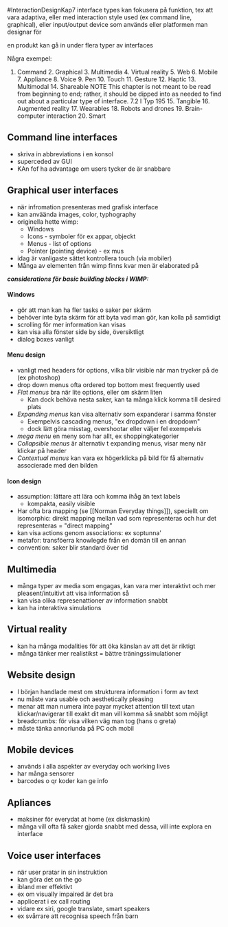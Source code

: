 #InteractionDesignKap7
interface types kan fokusera på funktion, tex att vara adaptiva, eller med interaction style used (ex command line, graphical), eller input/output device som används eller platformen man designar för

en produkt kan gå in under flera typer av interfaces

Några exempel:
1. Command 2. Graphical 3. Multimedia 4. Virtual reality 5. Web 6. Mobile 7. Appliance 8. Voice 9. Pen 10. Touch 11. Gesture 12. Haptic 13. Multimodal 14. Shareable NOTE This chapter is not meant to be read from beginning to end; rather, it should be dipped into as needed to find out about a particular type of interface. 7.2 I Typ 195 15. Tangible 16. Augmented reality 17. Wearables 18. Robots and drones 19. Brain-computer interaction 20. Smart


## Command line interfaces
- skriva in abbreviations i en konsol
- superceded av GUI
- KAn fof ha advantage om users tycker de är snabbare

## Graphical user interfaces
- när infromation presenteras med grafisk interface
- kan anväända images, color, typhography
- originella hette wimp:
	- Windows
	- Icons - symboler för ex appar, objeckt
	- Menus - list of options
	- Pointer (pointing device) - ex mus
- idag är vanligaste sättet kontrollera touch (via mobiler)
- Många av elementen från wimp finns kvar men är elaborated på

***considerations för basic building blocks i WIMP:***
#### Windows
- gör att man kan ha fler tasks o saker per skärm
- behöver inte byta skärm för att byta vad man gör, kan kolla på samtidigt
- scrolling för mer information kan visas
- kan visa alla fönster side by side, översiktligt
- dialog boxes vanligt

#### Menu design
- vanligt med headers för options, vilka blir visible när man trycker på de (ex photoshop)
- drop down menus ofta ordered top bottom mest frequently used
- *Flat menus* bra när lite options, eller om skärm liten
	- Kan dock behöva nesta saker, kan ta många klick komma till desired plats
- *Expanding menus* kan visa alternativ som expanderar i samma fönster
	- Exempelvis cascading menus, "ex dropdown i en dropdown"
	- dock lätt göra misstag, overshootar eller väljer fel exempelvis
- *mega menu* en meny som har allt, ex shoppingkategorier
- *Collapsible menus* är alternativ t expanding menus, visar meny när klickar på header
- *Contextual menus* kan vara ex högerklicka på bild för få alternativ associerade med den bilden

#### Icon design
- assumption: lättare att lära och komma ihåg än text labels
	- kompakta, easily visible
- Har ofta bra mapping (se [[Norman Everyday things]]), speciellt om isomorphic: direkt mapping mellan vad som representeras och hur det representeras = "direct mapping"
- kan visa actions genom associations: ex soptunna'
- metafor: transföerra knowlegde från en domän till en annan
- convention: saker blir standard över tid

## Multimedia
- många typer av media som engagas, kan vara mer interaktivt och mer pleasent/intuitivt att visa information så
- kan visa olika represenattioner av information snabbt
- kan ha interaktiva simulations

## Virtual reality
- kan ha många modalities för att öka känslan av att det är riktigt
- många tänker mer realistikst = bättre träningssimulationer

## Website design
- I början handlade mest om strukturera information i form av text
- nu måste vara usable och aesthetically pleasing
- menar att man numera inte payar mycket attention till text utan klickar/navigerar till exakt dit man vill komma så snabbt som möjligt
- breadcrumbs: för visa vilken väg man tog (hans o greta)
- måste tänka annorlunda på PC och mobil

## Mobile devices
- används i alla aspekter av everyday och working lives
- har många sensorer
- barcodes o qr koder kan ge info

## Apliances
- maksiner för everydat at home (ex diskmaskin)
- många vill ofta få saker gjorda snabbt med dessa, vill inte explora en interface

## Voice user interfaces
- när user pratar in sin instruktion
- kan göra det on the go
- ibland mer effektivt
- ex om visually impaired är det bra
- applicerat i ex call routing
- vidare ex siri, google translate, smart speakers
- ex svårrare att recognisa speech från barn